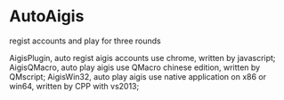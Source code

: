 # AutoAigis

regist accounts and play for three rounds

AigisPlugin,	auto regist aigis accounts use chrome, written by javascript;
AigisQMacro,	auto play aigis use QMacro chinese edition, written by QMscript;
AigisWin32,		auto play aigis use native application on x86 or win64, written by CPP with vs2013;

